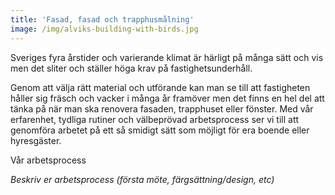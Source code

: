 ```yaml
---
title: 'Fasad, fasad och trapphusmålning'
image: /img/alviks-building-with-birds.jpg
---
```

Sveriges fyra årstider och varierande klimat är härligt på många sätt och vis men det sliter och ställer höga krav på fastighetsunderhåll.

Genom att välja rätt material och utförande kan man se till att fastigheten håller sig fräsch och vacker i många år framöver men det finns en hel del att tänka på när man ska renovera fasaden, trapphuset eller fönster. Med vår erfarenhet, tydliga rutiner och välbeprövad arbetsprocess ser vi till att genomföra arbetet på ett så smidigt sätt som möjligt för era boende eller hyresgäster.

Vår arbetsprocess

_Beskriv er arbetsprocess (första möte, färgsättning/design, etc)_
